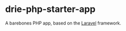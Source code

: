 # drie-php-starter-app

A barebones PHP app, based on the [Laravel](https://laravel.com/) framework. 
